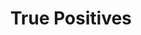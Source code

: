 ---
title: "True Positives"

categories: ['']

tags: ['True', 'Positives']

arabic: ['الإيجابيات الحقيقية']

publishers: ['معجم مصطلحات التعلم الآلي والتعلم العميق وعلم البيانات']

types: "word"

slug: ""
---